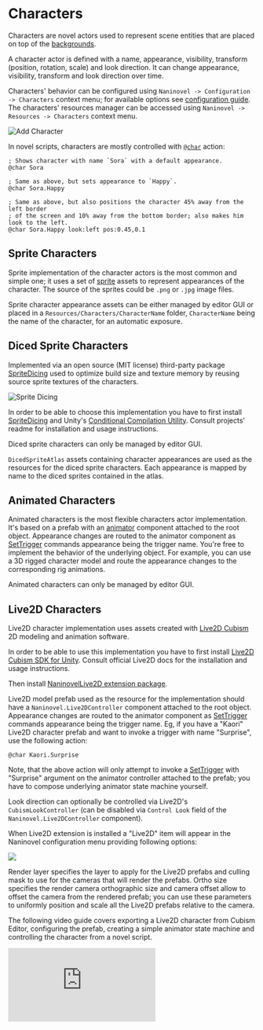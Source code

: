 # Characters 

Characters are novel actors used to represent scene entities that are placed on top of the [backgrounds](/guide/backgrounds.md). 

A character actor is defined with a name, appearance, visibility, transform (position, rotation, scale) and look direction. It can change appearance, visibility, transform and look direction over time.

Characters' behavior can be configured using `Naninovel -> Configuration -> Characters` context menu; for available options see [configuration guide](/guide/configuration.md#characters). The characters' resources manager can be accessed using `Naninovel -> Resources -> Characters` context menu.

![Add Character](/guide/add-character.png)

In novel scripts, characters are mostly controlled with [`@char`](/api/#char) action:

```
; Shows character with name `Sora` with a default appearance.
@char Sora

; Same as above, but sets appearance to `Happy`.
@char Sora.Happy

; Same as above, but also positions the character 45% away from the left border
; of the screen and 10% away from the bottom border; also makes him look to the left.
@char Sora.Happy look:left pos:0.45,0.1
```

## Sprite Characters 

Sprite implementation of the character actors is the most common and simple one; it uses a set of [sprite](https://docs.unity3d.com/Manual/Sprites) assets to represent appearances of the character. The source of the sprites could be `.png` or `.jpg` image files. 

Sprite character appearance assets can be either managed by editor GUI or placed in a `Resources/Characters/CharacterName` folder, `CharacterName` being the name of the character, for an automatic exposure. 

## Diced Sprite Characters

Implemented via an open source (MIT license) third-party package [SpriteDicing](https://github.com/Elringus/SpriteDicing) used to optimize build size and texture memory by reusing source sprite textures of the characters. 

![Sprite Dicing](https://i.gyazo.com/af08d141e7a08b6a8e2ef60c07332bbf.png)

In order to be able to choose this implementation you have to first install [SpriteDicing](https://github.com/Elringus/SpriteDicing) and Unity's [Conditional Compilation Utility](https://github.com/Unity-Technologies/ConditionalCompilationUtility). Consult projects' readme for installation and usage instructions.

Diced sprite characters can only be managed by editor GUI. 

`DicedSpriteAtlas` assets containing character appearances are used as the resources for the diced sprite characters. Each appearance is mapped by name to the diced sprites contained in the atlas.

## Animated Characters
	
Animated characters is the most flexible characters actor implementation. It's based on a prefab with an [animator](https://docs.unity3d.com/ScriptReference/Animator) component attached to the root object. Appearance changes are routed to the animator component as [SetTrigger](https://docs.unity3d.com/ScriptReference/Animator.SetTrigger.html) commands appearance being the trigger name. You're free to implement the behavior of the underlying object. For example, you can use a 3D rigged character model and route the appearance changes to the corresponding rig animations. 

Animated characters can only be managed by editor GUI.

## Live2D Characters

Live2D character implementation uses assets created with [Live2D Cubism](https://www.live2d.com) 2D modeling and animation software. 

In order to be able to use this implementation you have to first install [Live2D Cubism SDK for Unity](https://live2d.github.io/#unity). Consult official Live2D docs for the installation and usage instructions.

Then install [NaninovelLive2D extension package](https://github.com/Elringus/NaninovelLive2D/raw/master/NaninovelLive2D.unitypackage).

Live2D model prefab used as the resource for the implementation should have a `Naninovel.Live2DController` component attached to the root object. Appearance changes are routed to the animator component as [SetTrigger](https://docs.unity3d.com/ScriptReference/Animator.SetTrigger.html) commands appearance being the trigger name. Eg, if you have a "Kaori" Live2D character prefab and want to invoke a trigger with name "Surprise", use the following action:

```
@char Kaori.Surprise
```

Note, that the above action will only attempt to invoke a [SetTrigger](https://docs.unity3d.com/ScriptReference/Animator.SetTrigger.html) with "Surprise" argument on the animator controller attached to the prefab; you have to compose underlying animator state machine yourself.

Look direction can optionally be controlled via Live2D's `CubismLookController` (can be disabled via `Control Look` field of the `Naninovel.Live2DController` component).

When Live2D extension is installed a "Live2D" item will appear in the Naninovel configuration menu providing following options:

![](https://i.gyazo.com/b2eee4937d2fa02216997cc7f387261b.png)

Render layer specifies the layer to apply for the Live2D prefabs and culling mask to use for the cameras that will render the prefabs. Ortho size specifies the render camera orthographic size and camera offset allow to offset the camera from the rendered prefab; you can use these parameters to uniformly position and scale all the Live2D prefabs relative to the camera.

The following video guide covers exporting a Live2D character from Cubism Editor, configuring the prefab, creating a simple animator state machine and controlling the character from a novel script.

<div class="video-container">
    <iframe src="https://www.youtube-nocookie.com/embed/eSy2VhXpD_k" frameborder="0" allow="accelerometer; autoplay; encrypted-media; gyroscope; picture-in-picture" allowfullscreen></iframe>
</div>

